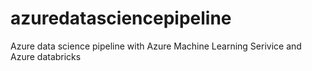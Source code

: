# azuredatasciencepipeline
Azure data science pipeline with Azure Machine Learning Serivice and Azure databricks


